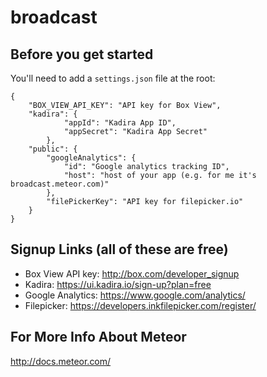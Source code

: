 broadcast
=========
## Before you get started

You'll need to add a `settings.json` file at the root:

	{
		"BOX_VIEW_API_KEY": "API key for Box View",
		"kadira": {
    			"appId": "Kadira App ID",
    			"appSecret": "Kadira App Secret"
    		},
		"public": {
	    	"googleAnalytics": {
	            "id": "Google analytics tracking ID",
	            "host": "host of your app (e.g. for me it's broadcast.meteor.com)"
	        },
	    	"filePickerKey": "API key for filepicker.io"
	  	}
	}

## Signup Links (all of these are free)
- Box View API key: http://box.com/developer_signup
- Kadira: https://ui.kadira.io/sign-up?plan=free
- Google Analytics: https://www.google.com/analytics/
- Filepicker: https://developers.inkfilepicker.com/register/

## For More Info About Meteor

http://docs.meteor.com/
